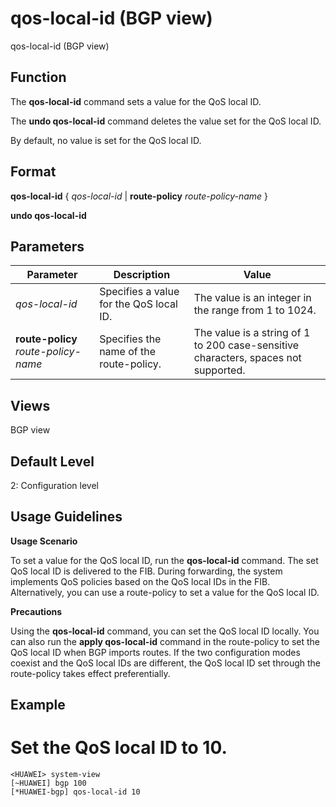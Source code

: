 qos-local-id (BGP view)
=======================

qos-local-id (BGP view)

Function
--------



The **qos-local-id** command sets a value for the QoS local ID.

The **undo qos-local-id** command deletes the value set for the QoS local ID.



By default, no value is set for the QoS local ID.


Format
------

**qos-local-id** { *qos-local-id* | **route-policy** *route-policy-name* }

**undo qos-local-id**


Parameters
----------

| Parameter | Description | Value |
| --- | --- | --- |
| *qos-local-id* | Specifies a value for the QoS local ID. | The value is an integer in the range from 1 to 1024. |
| **route-policy** *route-policy-name* | Specifies the name of the route-policy. | The value is a string of 1 to 200 case-sensitive characters, spaces not supported. |



Views
-----

BGP view


Default Level
-------------

2: Configuration level


Usage Guidelines
----------------

**Usage Scenario**

To set a value for the QoS local ID, run the **qos-local-id** command. The set QoS local ID is delivered to the FIB. During forwarding, the system implements QoS policies based on the QoS local IDs in the FIB. Alternatively, you can use a route-policy to set a value for the QoS local ID.

**Precautions**

Using the **qos-local-id** command, you can set the QoS local ID locally. You can also run the **apply qos-local-id** command in the route-policy to set the QoS local ID when BGP imports routes. If the two configuration modes coexist and the QoS local IDs are different, the QoS local ID set through the route-policy takes effect preferentially.


Example
-------

# Set the QoS local ID to 10.
```
<HUAWEI> system-view
[~HUAWEI] bgp 100
[*HUAWEI-bgp] qos-local-id 10

```